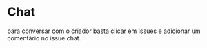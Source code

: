 # Chat

para conversar com o criador basta clicar em Issues e adicionar um comentário no issue chat.
